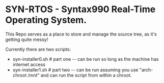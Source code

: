 # SYN-RTOS - Syntax990 Real-Time Operating System.
This Repo serves as a place to store and manage the source tree, as it's getting quite messy!

Currently there are two scripts: 

- syn-installer0.sh # part one -- can be run so long as the machine has internet access
- syn-installer1.sh # part two -- can be run assuming you use "arch-chroot /mnt" and can run the script from within a chroot.



